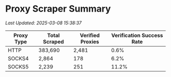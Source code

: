 # Proxy Scraper Summary

_Last Updated: 2025-03-08 15:38:37_

| Proxy Type | Total Scraped | Verified Proxies | Verification Success Rate |
|------------|--------------|------------------|--------------------------|
| HTTP | 383,690 | 2,481 | 0.6% |
| SOCKS4 | 2,864 | 178 | 6.2% |
| SOCKS5 | 2,239 | 251 | 11.2% |
